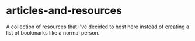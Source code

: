 # articles-and-resources

A collection of resources that I've decided to host here instead of creating a list of bookmarks like a normal person.